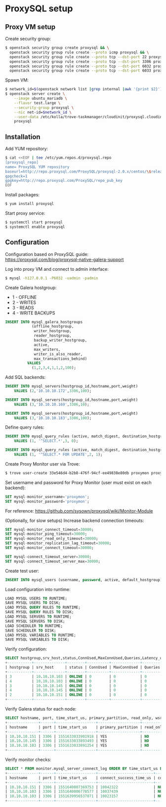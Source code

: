 # ProxySQL setup

## Proxy VM setup

Create security group:

```bash
$ openstack security group create proxysql && \
  openstack security group rule create --proto icmp proxysql && \
  openstack security group rule create --proto tcp --dst-port 22 proxysql && \
  openstack security group rule create --proto tcp --dst-port 3306 proxysql && \
  openstack security group rule create --proto tcp --dst-port 6032 proxysql && \
  openstack security group rule create --proto tcp --dst-port 6033 proxysql
```

Spawn VM:

```bash
$ network_id=$(openstack network list |grep internal |awk '{print $2}')
$ openstack server create \
    --image ubuntu_mariadb \
    --flavor test.large \
    --security-group proxysql \
    --nic net-id=$network_id \
    --user-data /etc/kolla/trove-taskmanager/cloudinit/proxysql.cloudinit \
    proxysql
```

## Installation

Add YUM repository:

```bash
$ cat <<EOF | tee /etc/yum.repos.d/proxysql.repo
[proxysql_repo]
name= ProxySQL YUM repository
baseurl=http://repo.proxysql.com/ProxySQL/proxysql-2.0.x/centos/\$releasever
gpgcheck=1
gpgkey=http://repo.proxysql.com/ProxySQL/repo_pub_key
EOF
```

Install packages:

```bash
$ yum install proxysql
```

Start proxy service:

```bash
$ systemctl start proxysql
$ systemctl enable proxysql
```

## Configuration

Configuration based on ProxySQL guide: https://proxysql.com/blog/proxysql-native-galera-support

Log into proxy VM and connect to admin interface:

```bash
$ mysql -h127.0.0.1 -P6032 -uadmin -padmin
```

Create Galera hostgroup:

* 1 - OFFLINE
* 2 - WRITES
* 3 - READS
* 4 - WRITE BACKUPS

```sql
INSERT INTO mysql_galera_hostgroups
            (offline_hostgroup,
             writer_hostgroup,
             reader_hostgroup,
             backup_writer_hostgroup,
             active,
             max_writers,
             writer_is_also_reader,
             max_transactions_behind)
          VALUES
            (1,2,3,4,1,1,2,100);
```

Add SQL backends:

```sql
INSERT INTO mysql_servers(hostgroup_id,hostname,port,weight)
    VALUES (2,'10.10.10.172',3306,100);

INSERT INTO mysql_servers(hostgroup_id,hostname,port,weight)
    VALUES (3,'10.10.10.169',3306,10);

INSERT INTO mysql_servers(hostgroup_id,hostname,port,weight)
    VALUES (3,'10.10.10.183',3306,100);
```

Define query rules:

```sql
INSERT INTO mysql_query_rules (active, match_digest, destination_hostgroup, apply)
    VALUES (1, '^SELECT.*',3, 0);

INSERT INTO mysql_query_rules (active, match_digest, destination_hostgroup, apply)
    VALUES (1, '^SELECT.* FOR UPDATE',2, 1);
```

Create Proxy Monitor user via Trove:

```bash
$ trove user-create 33e546d4-b2b8-476f-94cf-ee49838e80db proxymon proxymon
```

Set username and password for Proxy Monitor (user must exist on each backend):

```sql
SET mysql-monitor_username='proxymon';
SET mysql-monitor_password='proxymon';
```

For reference: https://github.com/sysown/proxysql/wiki/Monitor-Module

(Optionally, for slow setups) Increase backend connection timeouts:

```sql
SET mysql-monitor_connect_timeout=30000;
SET mysql-monitor_ping_timeout=30000;
SET mysql-monitor_read_only_timeout=30000;
SET mysql-monitor_replication_lag_timeout=30000;
SET mysql-monitor_connect_timeout=30000;

SET mysql-connect_timeout_server=30000;
SET mysql-connect_timeout_server_max=30000;
```

Create test user:

```sql
INSERT INTO mysql_users (username, password, active, default_hostgroup) VALUES ('sbtest', 'sbtest', 1, 2);
```

Load configuration into runtime:

```sql
LOAD MYSQL USERS TO RUNTIME;
SAVE MYSQL USERS TO DISK;
LOAD MYSQL QUERY RULES TO RUNTIME;
SAVE MYSQL QUERY RULES TO DISK;
LOAD MYSQL SERVERS TO RUNTIME;
SAVE MYSQL SERVERS TO DISK;
LOAD SCHEDULER TO RUNTIME;
SAVE SCHEDULER TO DISK;
LOAD MYSQL VARIABLES TO RUNTIME;
SAVE MYSQL VARIABLES TO DISK;
```

Verify configuration:

```sql
SELECT hostgroup,srv_host,status,ConnUsed,MaxConnUsed,Queries,Latency_us FROM stats.stats_mysql_connection_pool ORDER BY srv_host;
+-----------+--------------+--------+----------+-------------+---------+------------+
| hostgroup | srv_host     | status | ConnUsed | MaxConnUsed | Queries | Latency_us |
+-----------+--------------+--------+----------+-------------+---------+------------+
| 3         | 10.10.10.103 | ONLINE | 0        | 0           | 0       | 3883       |
| 4         | 10.10.10.103 | ONLINE | 0        | 0           | 0       | 3883       |
| 3         | 10.10.10.145 | ONLINE | 0        | 0           | 0       | 4603       |
| 4         | 10.10.10.145 | ONLINE | 0        | 0           | 0       | 4603       |
| 2         | 10.10.10.151 | ONLINE | 0        | 0           | 0       | 5136       |
+-----------+--------------+--------+----------+-------------+---------+------------+
```

Verify Galera status for each node:

```sql
SELECT hostname, port, time_start_us, primary_partition, read_only, wsrep_local_state FROM mysql_server_galera_log ORDER BY time_start_us DESC LIMIT 3;
+--------------+------+------------------+-------------------+-----------+-------------------+
| hostname     | port | time_start_us    | primary_partition | read_only | wsrep_local_state |
+--------------+------+------------------+-------------------+-----------+-------------------+
| 10.10.10.151 | 3306 | 1551633033901918 | YES               | NO        | 4                 |
| 10.10.10.145 | 3306 | 1551633033893493 | YES               | NO        | 4                 |
| 10.10.10.103 | 3306 | 1551633033891254 | YES               | NO        | 4                 |
+--------------+------+------------------+-------------------+-----------+-------------------+
```

Verify monitor checks:

```sql
SELECT * FROM monitor.mysql_server_connect_log ORDER BY time_start_us DESC LIMIT 30;
+--------------+------+------------------+-------------------------+---------------+
| hostname     | port | time_start_us    | connect_success_time_us | connect_error |
+--------------+------+------------------+-------------------------+---------------+
| 10.10.10.151 | 3306 | 1551640007369753 | 10042322                | NULL          |
| 10.10.10.103 | 3306 | 1551640006778577 | 10037439                | NULL          |
| 10.10.10.103 | 3306 | 1551639956537071 | 10023157                | NULL          |
+--------------+------+------------------+-------------------------+---------------+
```
